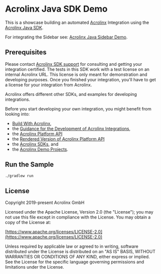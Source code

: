 # Acrolinx Java SDK Demo

This is a showcase building an automated [Acrolinx](https://www.acrolinx.com/) Integration using the [Acrolinx Java SDK](https://github.com/acrolinx/sdk-java).

For integrating the Sidebar see: [Acrolinx Java Sidebar Demo](https://github.com/acrolinx/acrolinx-sidebar-demo-java).

## Prerequisites

Please contact [Acrolinx SDK support](https://github.com/acrolinx/acrolinx-coding-guidance/blob/main/topics/sdk-support.md)
for consulting and getting your integration certified.
The tests in this SDK work with a test license on an internal Acrolinx URL.
This license is only meant for demonstration and developing purposes.
Once you finished your integration, you'll have to get a license for your integration from Acrolinx.
  
Acrolinx offers different other SDKs, and examples for developing integrations.

Before you start developing your own integration, you might benefit from looking into:

* [Build With Acrolinx](https://support.acrolinx.com/hc/en-us/categories/10209837818770-Build-With-Acrolinx),
* the [Guidance for the Development of Acrolinx Integrations](https://github.com/acrolinx/acrolinx-coding-guidance),
* the [Acrolinx Platform API](https://github.com/acrolinx/platform-api)
* the [Rendered Version of Acrolinx Platform API](https://acrolinxapi.docs.apiary.io/#)
* the [Acrolinx SDKs](https://github.com/acrolinx?q=sdk), and
* the [Acrolinx Demo Projects](https://github.com/acrolinx?q=demo).

## Run the Sample

```bash
./gradlew run
```

## License

Copyright 2019-present Acrolinx GmbH

Licensed under the Apache License, Version 2.0 (the "License");
you may not use this file except in compliance with the License.
You may obtain a copy of the License at:

[https://www.apache.org/licenses/LICENSE-2.0](https://www.apache.org/licenses/LICENSE-2.0)

Unless required by applicable law or agreed to in writing, software
distributed under the License is distributed on an "AS IS" BASIS,
WITHOUT WARRANTIES OR CONDITIONS OF ANY KIND, either express or implied.
See the License for the specific language governing permissions and
limitations under the License.
